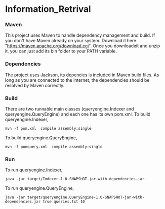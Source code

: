 # Information_Retrival

### Maven
This project uses Maven to handle dependency management and build. If you don't have Maven already on your system. Download it here "https://maven.apache.org/download.cgi". Once you downloadeit and unzip it, you can just add its bin folder to your PATH variable.

### Dependencies

The project uses Jackson, its depencies is included in Maven build files. As long as you are connected to the internet, the dependencies should be resolved by Maven correctly.

### Build
There are two runnable main classes (queryengine.Indexer and queryengine.QueryEngine) and each one has its own pom.xml.
To build queryengine.Indexer,
```
mvn -f pom.xml  compile assembly:single
```
To build queryengine.QueryEngine,
```
mvn -f pomquery.xml  compile assembly:single
```

### Run
To run queryengine.Indexer,
```
java -jar target/Indexer-1.0-SNAPSHOT-jar-with-dependencies.jar
```
To run queryengine.QueryEngine,
```
java -jar target/queryengine.QueryEngine-1.0-SNAPSHOT-jar-with-dependencies.jar true queries.txt 10
```
